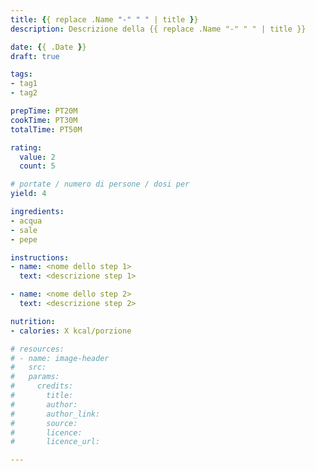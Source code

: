 ```yaml
---
title: {{ replace .Name "-" " " | title }}
description: Descrizione della {{ replace .Name "-" " " | title }}

date: {{ .Date }}
draft: true

tags: 
- tag1 
- tag2

prepTime: PT20M
cookTime: PT30M
totalTime: PT50M

rating:
  value: 2
  count: 5

# portate / numero di persone / dosi per
yield: 4 

ingredients:
- acqua
- sale
- pepe

instructions:
- name: <nome dello step 1>
  text: <descrizione step 1>

- name: <nome dello step 2>
  text: <descrizione step 2>

nutrition:
- calories: X kcal/porzione

# resources:
# - name: image-header
#   src: 
#   params: 
#     credits:
#       title: 
#       author: 
#       author_link: 
#       source:  
#       licence:  
#       licence_url: 

---
```


